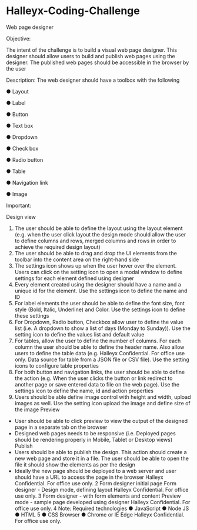 # Halleyx-Coding-Challenge

Web page designer

Objective:

The intent of the challenge is to build a visual web page designer. This designer should allow users to build and publish web pages using the designer. The published web pages should be
accessible in the browser by the user

Description:
The web designer should have a toolbox with the following

● Layout

● Label

● Button

● Text box

● Dropdown

● Check box

● Radio button

● Table

● Navigation link

● Image

Important:

Design view

1. The user should be able to define the layout using the layout element (e.g. when the
user click layout the design mode should allow the user to define columns and rows,
merged columns and rows in order to achieve the required design layout)
2. The user should be able to drag and drop the UI elements from the toolbar into the
content area on the right-hand side
3. The settings icon shows up when the user hover over the element. Users can click on
the setting icon to open a modal window to define settings for each element defined
using designer
4. Every element created using the designer should have a name and a unique id for the
element. Use the settings icon to define the name and ID
5. For label elements the user should be able to define the font size, font style (Bold, Italic,
Underline) and Color. Use the settings icon to define these settings
6. For Dropdown, Radio button, Checkbox allow user to define the value list (i.e. A
dropdown to show a list of days (Monday to Sunday)). Use the setting icon to define the
values list and default value
7. For tables, allow the user to define the number of columns. For each column the user
should be able to define the header name. Also allow users to define the table data (e.g.
Halleyx Confidential. For office use only.
Data source for table from a JSON file or CSV file). Use the setting icons to configure
table properties
8. For both button and navigation links, the user should be able to define the action (e.g.
When the user clicks the button or link redirect to another page or save entered data to
file on the web page). Use the settings icon to define the name, id and action properties
9. Users should be able define image control with height and width, upload images as well.
Use the setting icon upload the image and define size of the image
Preview
- User should be able to click preview to view the output of the designed page in a
separate tab on the browser
- Designed web pages needs to be responsive (i.e. Deployed pages should be rendering
properly in Mobile, Tablet or Desktop views)
Publish
- Users should be able to publish the design. This action should create a new web page
and store it in a file. The user should be able to open the file it should show the
elements as per the design
- Ideally the new page should be deployed to a web server and user should have a URL to
access the page in the browser
Halleyx Confidential. For office use only. 2
Form designer initial page
Form designer - Design mode, defining layout
Halleyx Confidential. For office use only. 3
Form designer - with form elements and content
Preview mode - sample page developed using designer
Halleyx Confidential. For office use only. 4
Note:
Required technologies
● JavaScript
● Node JS
● HTML 5
● CSS
Browser
● Chrome or IE Edge
Halleyx Confidential. For office use only.
